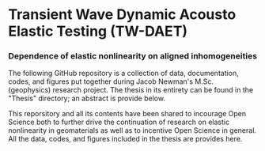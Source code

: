 # Transient Wave Dynamic Acousto Elastic Testing (TW-DAET)
### Dependence of elastic nonlinearity on aligned inhomogeneities
The following GitHub repository is a collection of data, documentation, codes, and figures put together during Jacob Newman's M.Sc. (geophysics) research project. The thesis in its entirety can be found 
in the "Thesis" directory; an abstract is provide below.

This reporsitory and all its contents have been shared to incourage Open Science both to further drive the continuation of research on elastic nonlinearity in geomaterials as well as to incentive Open 
Science in general. All the data, codes, and figures included in the thesis are provides here.
